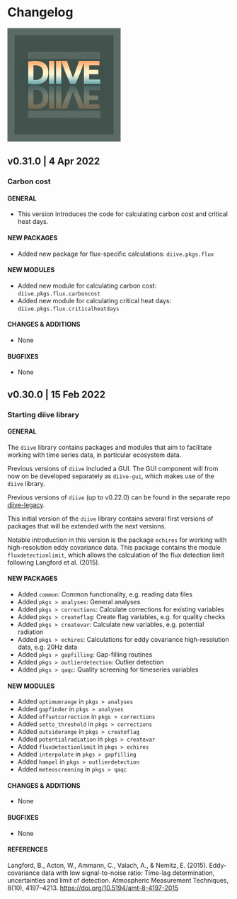 # Changelog

![DIIVE](images/logo_diive1_256px.png)

## v0.31.0 | 4 Apr 2022

### Carbon cost

#### **GENERAL**
- This version introduces the code for calculating carbon cost and critical heat days.

#### **NEW PACKAGES**
- Added new package for flux-specific calculations: `diive.pkgs.flux`

#### **NEW MODULES**
- Added new module for calculating carbon cost: `diive.pkgs.flux.carboncost`
- Added new module for calculating critical heat days: `diive.pkgs.flux.criticalheatdays`

#### **CHANGES & ADDITIONS**
- None

#### **BUGFIXES**
- None


## v0.30.0 | 15 Feb 2022

### Starting diive library

#### **GENERAL**
The `diive` library contains packages and modules that aim to facilitate working
with time series data, in particular ecosystem data.

Previous versions of `diive` included a GUI. The GUI component will from now on
be developed separately as `diive-gui`, which makes use of the `diive` library.

Previous versions of `diive` (up to v0.22.0) can be found in the separate repo 
[diive-legacy](https://gitlab.ethz.ch/holukas/diive-legacy).

This initial version of the `diive` library contains several first versions of 
packages that will be extended with the next versions. 

Notable introduction in this version is the package `echires` for working with
high-resolution eddy covariance data. This package contains the module `fluxdetectionlimit`,
which allows the calculation of the flux detection limit following Langford et al. (2015).

#### **NEW PACKAGES**
- Added `common`: Common functionality, e.g. reading data files
- Added `pkgs > analyses`: General analyses
- Added `pkgs > corrections`: Calculate corrections for existing variables
- Added `pkgs > createflag`: Create flag variables, e.g. for quality checks
- Added `pkgs > createvar`: Calculate new variables, e.g. potential radiation
- Added `pkgs > echires`: Calculations for eddy covariance high-resolution data, e.g. 20Hz data
- Added `pkgs > gapfilling`: Gap-filling routines
- Added `pkgs > outlierdetection`: Outlier detection
- Added `pkgs > qaqc`: Quality screening for timeseries variables

#### **NEW MODULES**
- Added `optimumrange` in `pkgs > analyses`
- Added `gapfinder` in `pkgs > analyses`
- Added `offsetcorrection` in `pkgs > corrections`
- Added `setto_threshold` in `pkgs > corrections`
- Added `outsiderange` in `pkgs > createflag`
- Added `potentialradiation` in `pkgs > createvar`
- Added `fluxdetectionlimit` in `pkgs > echires`
- Added `interpolate` in `pkgs > gapfilling`
- Added `hampel` in `pkgs > outlierdetection`
- Added `meteoscreening` in `pkgs > qaqc`

#### **CHANGES & ADDITIONS**
- None

#### **BUGFIXES**
- None

#### **REFERENCES**
Langford, B., Acton, W., Ammann, C., Valach, A., & Nemitz, E. (2015). Eddy-covariance data with low signal-to-noise ratio: Time-lag determination, uncertainties and limit of detection. Atmospheric Measurement Techniques, 8(10), 4197–4213. https://doi.org/10.5194/amt-8-4197-2015
